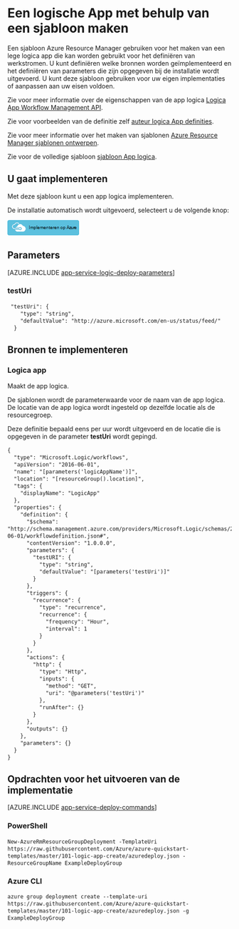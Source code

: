 <properties 
    pageTitle="Maken van een logica App Azure Resource Manager sjablonen met Azure App Service | Microsoft Azure" 
    description="Een sjabloon Azure Resource Manager gebruiken voor de implementatie van een lege logica App om workflows te definiëren." 
    services="logic-apps" 
    documentationCenter="" 
    authors="MSFTMan" 
    manager="erikre" 
    editor=""/>

<tags 
    ms.service="logic-apps" 
    ms.workload="integration" 
    ms.tgt_pltfrm="na" 
    ms.devlang="na" 
    ms.topic="article" 
    ms.date="07/25/2016" 
    ms.author="deonhe"/>

# <a name="create-a-logic-app-using-a-template"></a>Een logische App met behulp van een sjabloon maken

Een sjabloon Azure Resource Manager gebruiken voor het maken van een lege logica app die kan worden gebruikt voor het definiëren van werkstromen. U kunt definiëren welke bronnen worden geïmplementeerd en het definiëren van parameters die zijn opgegeven bij de installatie wordt uitgevoerd. U kunt deze sjabloon gebruiken voor uw eigen implementaties of aanpassen aan uw eisen voldoen.

Zie voor meer informatie over de eigenschappen van de app logica [Logica App Workflow Management API](https://msdn.microsoft.com/library/azure/mt643788.aspx). 

Zie voor voorbeelden van de definitie zelf [auteur logica App definities](app-service-logic-author-definitions.md). 

Zie voor meer informatie over het maken van sjablonen [Azure Resource Manager sjablonen ontwerpen](../resource-group-authoring-templates.md).

Zie voor de volledige sjabloon [sjabloon App logica](https://github.com/Azure/azure-quickstart-templates/blob/master/101-logic-app-create/azuredeploy.json).

## <a name="what-you-will-deploy"></a>U gaat implementeren

Met deze sjabloon kunt u een app logica implementeren.

De installatie automatisch wordt uitgevoerd, selecteert u de volgende knop:  

[![Implementeren op Azure](media/app-service-logic-arm-provision/deploybutton.png)](https://portal.azure.com/#create/Microsoft.Template/uri/https%3A%2F%2Fraw.githubusercontent.com%2FAzure%2Fazure-quickstart-templates%2Fmaster%2F101-logic-app-create%2Fazuredeploy.json)

## <a name="parameters"></a>Parameters

[AZURE.INCLUDE [app-service-logic-deploy-parameters](../../includes/app-service-logic-deploy-parameters.md)]

### <a name="testuri"></a>testUri

     "testUri": {
        "type": "string",
        "defaultValue": "http://azure.microsoft.com/en-us/status/feed/"
      }
    
## <a name="resources-to-deploy"></a>Bronnen te implementeren

### <a name="logic-app"></a>Logica app

Maakt de app logica.

De sjablonen wordt de parameterwaarde voor de naam van de app logica. De locatie van de app logica wordt ingesteld op dezelfde locatie als de resourcegroep. 

Deze definitie bepaald eens per uur wordt uitgevoerd en de locatie die is opgegeven in de parameter **testUri** wordt gepingd. 

    {
      "type": "Microsoft.Logic/workflows",
      "apiVersion": "2016-06-01",
      "name": "[parameters('logicAppName')]",
      "location": "[resourceGroup().location]",
      "tags": {
        "displayName": "LogicApp"
      },
      "properties": {
        "definition": {
          "$schema": "http://schema.management.azure.com/providers/Microsoft.Logic/schemas/2016-06-01/workflowdefinition.json#",
          "contentVersion": "1.0.0.0",
          "parameters": {
            "testURI": {
              "type": "string",
              "defaultValue": "[parameters('testUri')]"
            }
          },
          "triggers": {
            "recurrence": {
              "type": "recurrence",
              "recurrence": {
                "frequency": "Hour",
                "interval": 1
              }
            }
          },
          "actions": {
            "http": {
              "type": "Http",
              "inputs": {
                "method": "GET",
                "uri": "@parameters('testUri')"
              },
              "runAfter": {}
            }
          },
          "outputs": {}
        },
        "parameters": {}
      }
    }


## <a name="commands-to-run-deployment"></a>Opdrachten voor het uitvoeren van de implementatie

[AZURE.INCLUDE [app-service-deploy-commands](../../includes/app-service-deploy-commands.md)]

### <a name="powershell"></a>PowerShell

    New-AzureRmResourceGroupDeployment -TemplateUri https://raw.githubusercontent.com/Azure/azure-quickstart-templates/master/101-logic-app-create/azuredeploy.json -ResourceGroupName ExampleDeployGroup

### <a name="azure-cli"></a>Azure CLI

    azure group deployment create --template-uri https://raw.githubusercontent.com/Azure/azure-quickstart-templates/master/101-logic-app-create/azuredeploy.json -g ExampleDeployGroup


 

